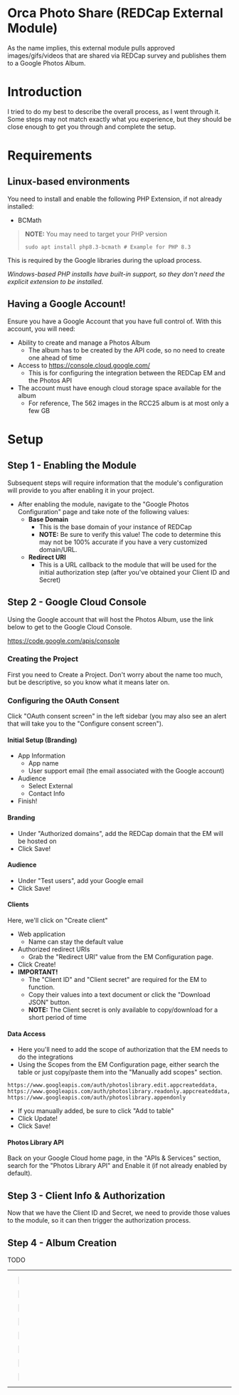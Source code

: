 # Orca Photo Share (REDCap External Module) 

As the name implies, this external module pulls approved images/gifs/videos that are shared via REDCap survey and publishes them to a Google Photos Album. 

# Introduction

I tried to do my best to describe the overall process, as I went through it.  Some steps may not match exactly what you experience, but they should be close enough to get you through and complete the setup.

# Requirements

## Linux-based environments

You need to install and enable the following PHP Extension, if not already installed:

- BCMath
 
> **NOTE:** You may need to target your PHP version
> 
> `sudo apt install php8.3-bcmath # Example for PHP 8.3`

This is required by the Google libraries during the upload process.

*Windows-based PHP installs have built-in support, so they don't need the explicit extension to be installed.*

## Having a Google Account!

Ensure you have a Google Account that you have full control of.  With this account, you will need:

- Ability to create and manage a Photos Album
  - The album has to be created by the API code, so no need to create one ahead of time
- Access to https://console.cloud.google.com/
  - This is for configuring the integration between the REDCap EM and the Photos API
- The account must have enough cloud storage space available for the album
  - For reference, The 562 images in the RCC25 album is at most only a few GB

# Setup

## Step 1 - Enabling the Module

Subsequent steps will require information that the module's configuration will provide to you after enabling it in your project.

- After enabling the module, navigate to the "Google Photos Configuration" page and take note of the following values:
   - **Base Domain**
      - This is the base domain of your instance of REDCap
      - **NOTE:** Be sure to verify this value! The code to determine this may not be 100% accurate if you have a very customized domain/URL.
   - **Redirect URI**
      - This is a URL callback to the module that will be used for the initial authorization step (after you've obtained your Client ID and Secret)

## Step 2 - Google Cloud Console

Using the Google account that will host the Photos Album, use the link below to get to the Google Cloud Console.

https://code.google.com/apis/console

### Creating the Project

First you need to Create a Project.  Don't worry about the name too much, but be descriptive, so you know what it means later on.

### Configuring the OAuth Consent

Click "OAuth consent screen" in the left sidebar (you may also see an alert that will take you to the "Configure consent screen").

#### Initial Setup (Branding)

- App Information
   - App name
   - User support email (the email associated with the Google account)
- Audience
   - Select External
   - Contact Info
- Finish!

#### Branding

- Under "Authorized domains", add the REDCap domain that the EM will be hosted on
- Click Save!

#### Audience

- Under "Test users", add your Google email
- Click Save!

#### Clients

Here, we'll click on "Create client"
- Web application
   - Name can stay the default value
- Authorized redirect URIs
   - Grab the "Redirect URI" value from the EM Configuration page.
- Click Create!
- **IMPORTANT!**
   - The "Client ID" and "Client secret" are required for the EM to function.
   - Copy their values into a text document or click the "Download JSON" button.
   - **NOTE:** The Client secret is only available to copy/download for a short period of time

#### Data Access

- Here you'll need to add the scope of authorization that the EM needs to do the integrations
- Using the Scopes from the EM Configuration page, either search the table or just copy/paste them into the "Manually add scopes" section.

```
https://www.googleapis.com/auth/photoslibrary.edit.appcreateddata,
https://www.googleapis.com/auth/photoslibrary.readonly.appcreateddata,
https://www.googleapis.com/auth/photoslibrary.appendonly
```
  
- If you manually added, be sure to click "Add to table"
- Click Update!
- Click Save!

#### Photos Library API

Back on your Google Cloud home page, in the "APIs & Services" section, search for the "Photos Library API" and Enable it (if not already enabled by default).

## Step 3 - Client Info & Authorization

Now that we have the Client ID and Secret, we need to provide those values to the module, so it can then trigger the authorization process.

## Step 4 - Album Creation

TODO

---

>  

>  

>  

>  

>  

>  

>  

>  

---
